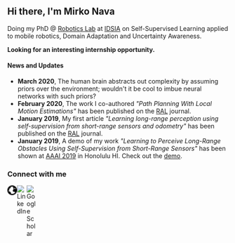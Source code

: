 ## Hi there, I'm Mirko Nava

Doing my PhD @ [Robotics Lab](https://idsia-robotics.github.io/) at [IDSIA](http://www.idsia.ch/idsia_en.html) on Self-Supervised Learning applied to mobile robotics, Domain Adaptation and Uncertainty Awareness.

**Looking for an interesting internship opportunity.**


#### News and Updates

- **March 2020**, The human brain abstracts out complexity by assuming priors over the environment; wouldn't it be cool to imbue neural networks with such priors?
- **February 2020**, The work I co-authored *"Path Planning With Local Motion Estimations"* has been published on the [RAL](https://ieeexplore.ieee.org/abstract/document/8988152) journal.
- **January 2019**, My first article *"Learning long-range perception using self-supervision from short-range sensors and odometry"* has been published on the [RAL](https://ieeexplore.ieee.org/abstract/document/8624299) journal.
- **January 2019**, A demo of my work *"Learning to Perceive Long-Range Obstacles Using Self-Supervision from Short-Range Sensors"* has been shown at [AAAI 2019](https://aaai.org/ojs/index.php/AAAI/article/view/5071) in Honolulu HI. Check out the [demo](https://www.youtube.com/watch?v=JvtDGO43qew).


### Connect with me

[<img align="left" alt="Website" width="22px" src="https://raw.githubusercontent.com/iconic/open-iconic/master/svg/globe.svg" />](http://people.idsia.ch/~mirko.nava/)
[<img align="left" alt="LinkedIn" width="22px" src="https://cdn.jsdelivr.net/npm/simple-icons@v3/icons/linkedin.svg" />](https://www.linkedin.com/in/mirko-nava/)
[<img align="left" alt="Google Scholar" width="22px" src="https://cdn.jsdelivr.net/npm/simple-icons@v3/icons/googlescholar.svg" />](https://scholar.google.com/citations?user=baTfv5MAAAAJ)
